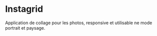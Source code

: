 # Instagrid

Application de collage pour les photos, responsive et utilisable ne mode portrait et paysage.
